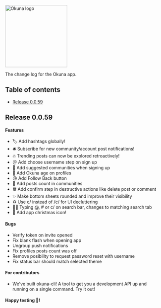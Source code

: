 <img alt="Okuna logo" src="https://i.snag.gy/FAgp8K.jpg" width="200">

The change log for the Okuna app.

## Table of contents

- [Release 0.0.59](#release-0.0.59)

## Release 0.0.59

#### Features
 - 🏷 Add hashtags globally!
 - 🛎 Subscribe for new community/account post notifications!
 - 🔥 Trending posts can now be explored retroactively!
 - ＠ Add choose username step on sign up
 - 🏡 Add suggested communities when signing up
 - 👶 Add Okuna age on profiles
 - 😘 Add Follow Back button
 - 💯 Add posts count in communities
 - 🗑 Add confirm step in destructive actions like delete post or comment
 - ✨ Make bottom sheets rounded and improve their visibility
 - ♻️ Use c/ instead of /c/ for UI decluttering
 - 🕵️‍♀️ Typing @, # or c/ on search bar, changes to matching search tab
 - 🎄 Add app christmas icon!


#### Bugs
- Verify token on invite opened
- Fix blank flash when opening app
- Ungroup push notifications
- Fix profiles posts count was off
- Remove posibility to request password reset with username
- Fix status bar should match selected theme

#### For contributors

- We've built okuna-cli! A tool to get you a development API up and running on a single command. Try it out!

#### Happy testing 🎉!

